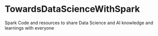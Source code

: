 # TowardsDataScienceWithSpark
Spark Code and resources to share Data Science and AI knowledge and learnings with everyone
